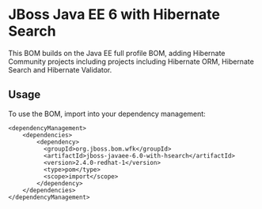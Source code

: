 JBoss Java EE 6 with Hibernate Search
=====================================

This BOM builds on the Java EE full profile BOM, adding Hibernate Community projects including projects including Hibernate ORM, Hibernate Search and Hibernate Validator.

Usage
-----

To use the BOM, import into your dependency management:

    <dependencyManagement>
        <dependencies>
            <dependency>
              <groupId>org.jboss.bom.wfk</groupId>
              <artifactId>jboss-javaee-6.0-with-hsearch</artifactId>
              <version>2.4.0-redhat-1</version>
              <type>pom</type>
              <scope>import</scope>
            </dependency>
        </dependencies>
    </dependencyManagement>

